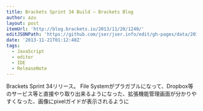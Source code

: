 ```yaml
---
title: Brackets Sprint 34 Build – Brackets Blog
author: azu
layout: post
itemUrl: 'http://blog.brackets.io/2013/11/20/1240/'
editJSONPath: 'https://github.com/jser/jser.info/edit/gh-pages/data/2013/11/index.json'
date: '2013-11-21T01:12:48Z'
tags:
  - JavaScript
  - editor
  - IDE
  - ReleaseNote
---
```

Brackets Sprint 34リリース。
File Systemがプラガブルになって、Dropbox等のサービス等と直接やり取り出来るようになった、拡張機能管理画面が分かりやすくなった、画像にpixelガイドが表示されるように
